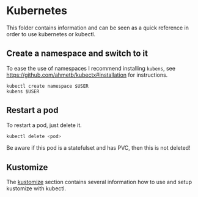 # Kubernetes 

This folder contains information and can be seen as a quick reference in order to use kubernetes 
or kubectl.

## Create a namespace and switch to it

To ease the use of namespaces I recommend installing `kubens`, see
https://github.com/ahmetb/kubectx#installation for instructions.

```
kubectl create namespace $USER
kubens $USER
```

## Restart a pod

To restart a pod, just delete it.

```bash
kubectl delete <pod>
```

Be aware if this pod is a statefulset and has PVC, then this is not deleted!

## Kustomize

The [kustomize](kubernetes/kustomize/README.md) section contains several information how to use and setup kustomize
with kubectl.
